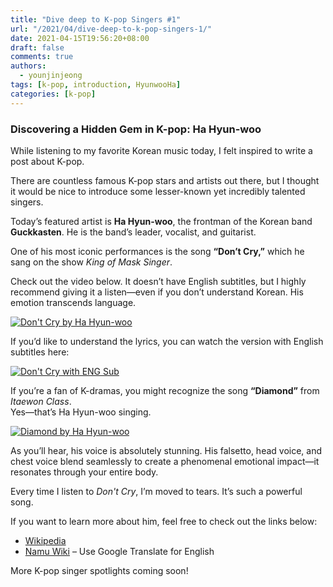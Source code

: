 ```yaml
---
title: "Dive deep to K-pop Singers #1"
url: "/2021/04/dive-deep-to-k-pop-singers-1/"
date: 2021-04-15T19:56:20+08:00
draft: false
comments: true
authors:
  - younjinjeong
tags: [k-pop, introduction, HyunwooHa]
categories: [k-pop]
---
```

### Discovering a Hidden Gem in K-pop: Ha Hyun-woo

While listening to my favorite Korean music today, I felt inspired to write a post about K-pop.

There are countless famous K-pop stars and artists out there, but I thought it would be nice to introduce some lesser-known yet incredibly talented singers.

Today’s featured artist is **Ha Hyun-woo**, the frontman of the Korean band **Guckkasten**. He is the band’s leader, vocalist, and guitarist.

One of his most iconic performances is the song **“Don’t Cry,”** which he sang on the show *King of Mask Singer*.

Check out the video below. It doesn’t have English subtitles, but I highly recommend giving it a listen—even if you don’t understand Korean. His emotion transcends language.

[![Don't Cry by Ha Hyun-woo](https://img.youtube.com/vi/0rxs29zVnys/0.jpg)](https://youtu.be/0rxs29zVnys?t=473 "Don't Cry by Ha Hyun-woo")

If you’d like to understand the lyrics, you can watch the version with English subtitles here:

[![Don't Cry with ENG Sub](https://img.youtube.com/vi/LAyAlbbGk7w/0.jpg)](http://www.youtube.com/watch?v=LAyAlbbGk7w "Don't Cry by Ha Hyun-woo with ENG Sub")

If you’re a fan of K-dramas, you might recognize the song **“Diamond”** from *Itaewon Class*.  
Yes—that’s Ha Hyun-woo singing.

[![Diamond by Ha Hyun-woo](https://img.youtube.com/vi/U1Fxt5wCqAg/0.jpg)](http://www.youtube.com/watch?v=U1Fxt5wCqAg "Diamond by Ha Hyun-woo with ENG Sub")

As you’ll hear, his voice is absolutely stunning. His falsetto, head voice, and chest voice blend seamlessly to create a phenomenal emotional impact—it resonates through your entire body.

Every time I listen to *Don't Cry*, I’m moved to tears. It’s such a powerful song.

If you want to learn more about him, feel free to check out the links below:

- [Wikipedia](https://en.wikipedia.org/wiki/Ha_Hyun-woo)  
- [Namu Wiki](https://namu.wiki/w/%ED%95%98%ED%98%84%EC%9A%B0) – Use Google Translate for English

More K-pop singer spotlights coming soon!

